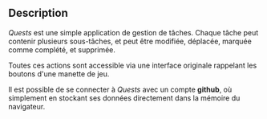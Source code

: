 ## Description

*Quests* est une simple application de gestion de tâches. Chaque tâche peut contenir plusieurs sous-tâches, et peut être modifiée, déplacée, marquée comme complété, et supprimée.

Toutes ces actions sont accessible via une interface originale rappelant les boutons d'une manette de jeu.

Il est possible de se connecter à *Quests* avec un compte **github**, où simplement en stockant ses données directement dans la mémoire du navigateur.

